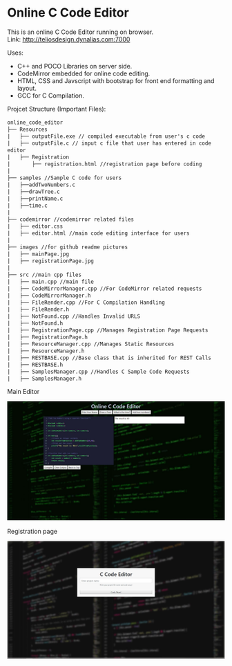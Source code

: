 ﻿# Online C Code Editor

This is an online C Code Editor running on browser.  
Link: http://teliosdesign.dynalias.com:7000  

Uses:

- C++ and POCO Libraries on server side.
- CodeMirror embedded for online code editing.
- HTML, CSS and Javscript with bootstrap for front end formatting and layout.
- GCC for C Compilation.

Projcet Structure (Important Files):

```
online_code_editor
├── Resources
|   ├── outputFile.exe // compiled executable from user's c code
|   ├── outputFile.c // input c file that user has entered in code editor
|   ├── Registration
|       ├── registration.html //registration page before coding
|
├── samples //Sample C code for users
|   ├──addTwoNumbers.c
|   ├──drawTree.c
|   ├──printName.c
|   ├──time.c
|
├── codemirror //codemirror related files
|   ├── editor.css 
|   ├── editor.html //main code editing interface for users
|   
├── images //for github readme pictures
|   ├── mainPage.jpg
|   ├── registrationPage.jpg
|
├── src //main cpp files
|   ├── main.cpp //main file
|   ├── CodeMirrorManager.cpp //For CodeMirror related requests
|   ├── CodeMirrorManager.h
|   ├── FileRender.cpp //For C Compilation Handling
|   ├── FileRender.h
|   ├── NotFound.cpp //Handles Invalid URLS
|   ├── NotFound.h
|   ├── RegistrationPage.cpp //Manages Registration Page Requests
|   ├── RegistrationPage.h
|   ├── ResourceManager.cpp //Manages Static Resources 
|   ├── ResourceManager.h
|   ├── RESTBASE.cpp //Base class that is inherited for REST Calls
|   ├── RESTBASE.h
|   ├── SamplesManager.cpp //Handles C Sample Code Requests
|   ├── SamplesManager.h

```

Main Editor

![alt text](images/mainPage.JPG)

Registration page

![alt text](images/registrationPage.JPG)
